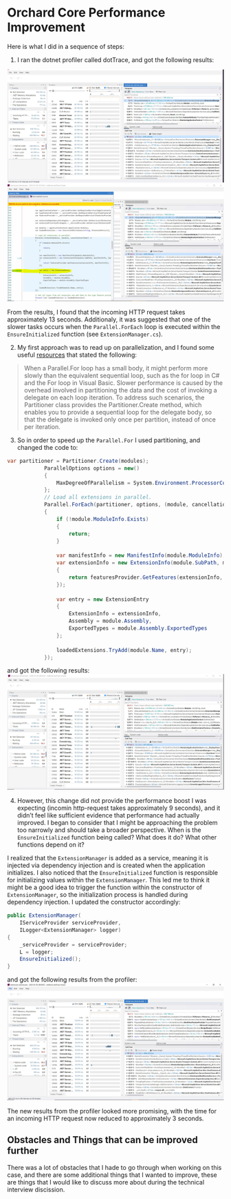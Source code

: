 # Orchard Core Performance Improvement

Here is what I did in a sequence of steps:

1. I ran the dotnet profiler called dotTrace, and got the following results:

<img src="./images/1.JPG"></img>
<img src="./images/2.JPG"></img>

From the results, I found that the incoming HTTP request takes approximately 13 seconds. Additionaly, it was suggested that one of the slower tasks occurs when the `Parallel.ForEach` loop is executed within the `EnsureInitialized` function (see `ExtensionManager.cs`).

2. My first approach was to read up on parallelization, and I found some useful [resources](https://learn.microsoft.com/en-us/dotnet/standard/parallel-programming/how-to-speed-up-small-loop-bodies) that stated the following:

> When a Parallel.For loop has a small body, it might perform more slowly than the equivalent sequential loop, such as the for loop in C# and the For loop in Visual Basic. Slower performance is caused by the overhead involved in partitioning the data and the cost of invoking a delegate on each loop iteration. To address such scenarios, the Partitioner class provides the Partitioner.Create method, which enables you to provide a sequential loop for the delegate body, so that the delegate is invoked only once per partition, instead of once per iteration.

3. So in order to speed up the `Parallel.For` I used partitioning, and changed the code to:

```C#
var partitioner = Partitioner.Create(modules);
            ParallelOptions options = new()
            {
                MaxDegreeOfParallelism = System.Environment.ProcessorCount
            };
            // Load all extensions in parallel.
            Parallel.ForEach(partitioner, options, (module, cancellationToken) =>
            {
                if (!module.ModuleInfo.Exists)
                {
                    return;
                }

                var manifestInfo = new ManifestInfo(module.ModuleInfo);
                var extensionInfo = new ExtensionInfo(module.SubPath, manifestInfo, (manifestInfo, extensionInfo) =>
                {
                    return featuresProvider.GetFeatures(extensionInfo, manifestInfo);
                });

                var entry = new ExtensionEntry
                {
                    ExtensionInfo = extensionInfo,
                    Assembly = module.Assembly,
                    ExportedTypes = module.Assembly.ExportedTypes
                };

                loadedExtensions.TryAdd(module.Name, entry);
            });
```

and got the following results:
<img src="./images/s1p.JPG"></img>

4. However, this change did not provide the performance boost I was expecting (incomin http-request takes approximately 9 seconds), and it didn’t feel like sufficient evidence that performance had actually improved. I began to consider that I might be approaching the problem too narrowly and should take a broader perspective. When is the `EnsureInitialized` function being called? What does it do? What other functions depend on it?

I realized that the `ExtensionManager` is added as a service, meaning it is injected via dependency injection and is created when the application initializes. I also noticed that the `EnsureInitialized` function is responsible for initializing values within the `ExtensionManager`. This led me to think it might be a good idea to trigger the function within the constructor of `ExtensionManager`, so the initialization process is handled during dependency injection. I updated the constructor accordingly:

```C#
public ExtensionManager(
    IServiceProvider serviceProvider,
    ILogger<ExtensionManager> logger)
{
    _serviceProvider = serviceProvider;
    L = logger;
    EnsureInitialized();
}
```

and got the following results from the profiler:
<img src="./images/s1.JPG"></img>

The new results from the profiler looked more promising, with the time for an incoming HTTP request now reduced to approximately 3 seconds.

## Obstacles and Things that can be improved further
There was a lot of obstacles that I hade to go through when working on this case, and there are some additional things that I wanted to improve, these are things that I would like to discuss more about during the technical interview discission.